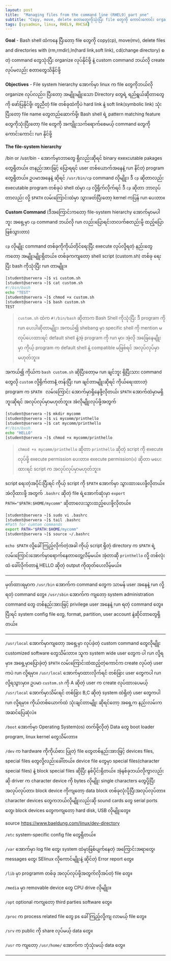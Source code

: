 ```yaml
---
layout: post
title:  "Managing files from the command line (RHEL9) part one"
subtitle: "Copy, move, delete စတာတွေကိုသုံးပြီး file တွေကို ကောင်းကောင်း organize လုပ်နိုင်ဖို့"
tags: [sysadmin, linux, RHEL9, RHCSA]
---
```


**Goal** - Bash shell ထဲကနေ ပြီးတော့ file တွေကို copy(cp), move(mv), delete files and directories with (rm,rmdir),ln(hard link,soft link), cd(change directory) စတဲ့ command တွေသုံးပြီး organize လုပ်နိုင်ဖို့ နဲ့ custom command ဘယ်လို create လုပ်မလည်း စတာတွေသိနိုင်ဖို့

**Objectives** - File system hierarchy အောက်မှာ linux က file တွေကိုဘယ်လို organize လုပ်လည်း၊ ပြီးတော့ အမျိူးမျိူးသော Directory တွေရဲ့ ရည်ရွယ်ဆိုတာတွေကို ဖော်ပြနိုင်ဖို့၊ တူညီတဲ့ file တစ်ခုထဲကိုပဲ hard link နဲ့ soft link(symbolic link) သုံးပြီးတော့ file name တွေတည်ဆောက်ဖို့၊ Bash shell ရဲ့ pattern matching feature တွေကိုသုံးပြီးတော့ file တွေကို အကျိူးသက်ရောက်စေမယ့် command တွေကို ကောင်းကောင်း run နိုင်ဖို့
           
**The file-system hierarchy**


/bin or /usr/bin - အောက်မှာဘာတွေ ရှိလည်းဆိုရင် binary exexcutable pakages တွေရှိတယ်။ တနည်းအားဖြင့် ပြောရရင် user တစ်ယောက်အနေနဲ့ run နိင်တဲ့ program တွေရှိတယ်။ ဥပမာအနေနဲ့ ဆိုရင် ```/usr/bin/cp``` command လိုမျိူး၊ ဒီ ```cp``` ဆိုတာလည်း executable program တစ်ခုပဲ shell ထဲမှာ ```cp``` လို့ရိုက်လိုက်ရင် ဒီ ```cp``` ဆိုတာ ဘာလုပ်တာလည်း လို့ ```$PATH``` လမ်းကြောင်းထဲမှာ သွားဖတ်ပြီးတော့ kernel ကပြန် run ပေးတာ။

**Custom Command** (ဒီအကြောင်းကတော့ file-system hierarchy အောက်မှာမပါဘူး အရှေ့မှာ ```cp``` command ဘယ်လို run လည်းပြောရင်းတလက်စတည်းမို့ ထည့်ပြောဖြစ်သွားတာ)

```cp``` လိုမျိူး command တစ်ခုကိုကိုယ်တိုင်ရေးပြီး execute လုပ်လို့ရတဲ့ နည်းတွေကတော့ အမျိူးမျိူးရှိတယ်။ တစ်ခုကကျတော့ shell script (custom.sh) တစ်ခု ရေးပြီး bash ကိုသုံးပြီး run တာမျိူး။ 

```bash
[student@servera ~]$ vi custom.sh
[student@servera ~]$ cat custom.sh 
#!/bin/bash
echo "TEST"
[student@servera ~]$ chmod +x custom.sh 
[student@servera ~]$ bash custom.sh 
TEST
```
> ```custom.sh``` ထဲက ```#!/bin/bash``` ဆိုတာက Bash Shell ကိုသုံးပြီး ဒီ program ကို run ပေးပါဆိုတာမျိူး၊ အကယ်၍ shebang မှာ specific shell ကို mention မလုပ်ပေးထားရင် default shell နဲ့အဲ့ program ကို run မှာ၊ အဲ့လို အခြေနေမျိူးမှာ ကိုယ့် program က default shell နဲ့ compatible မဖြစ်ရင် အလုပ်လုပ်မှာမဟုတ်ဘူး။

အကယ်၍ ကိုယ်က ```bash custom.sh``` ဆိုပြီးတော့မ run ချင်ဘူး ရှိပြီးသား command တွေလို ```custom``` လို့ရိုက်တာနဲံ့ တန်းပြီး run ချင်တာမျိူးဆိုရင် ကိုယ်ရေးထားတဲ့ program က ```$PATH ``` လမ်းကြောင်း အောက်မှာရှိနေဖို့လိုတယ်၊ ```$PATH``` အောက်ထဲမှာမရှိဘူးဆိုရင် အလုပ်လုပ်မှာမဟုတ်ဘူး။ အဲလိုမျိူးလုပ်ဖို့အတွက်

```bash
[student@servera ~]$ mkdir mycomm
[student@servera ~]$ vi mycomm/printhello
[student@servera ~]$ cat mycomm/printhello 
#!/bin/bash
echo "HELLO"
[student@servera ~]$ chmod +x mycomm/printhello 
```
> ```chmod +x mycomm/printhello``` ဆိုတာ ```printhello``` ဆိုတဲ့ script ကို execute လုပ်ဖို့ execute permission ပေးတာ။ execute permission(```x```) ဆိုတာ မပေးထားရင် script က အလုပ်လုပ်မှာမဟုတ်ဘူး။

script ရေးတဲ့အပိုင်းပြီးရင် ကိုယ့် script ကို ```$PATH``` အောက်မှာ သွားထားပေးဖို့လိုတယ်။ အဲလိုထားဖို့ အတွက် ```.bashrc``` ဆိုတဲ့ file ရဲ့အောက်ဆုံးမှာ ```export PATH="$PATH:$HOME/mycomm"``` ဆိုတာလေးသွားထည့်ပေးဖို့လိုတယ်။ 

```bash
[student@servera ~]$ sudo vi .bashrc 
[student@servera ~]$ tail .bashrc 	
#Path for cumtom commands 
export PATH="$PATH:$HOME/mycomm"
[student@servera ~]$ source ~/.bashrc 
```
```echo $PATH``` လို့ခေါ်ကြည့်လိုက်တဲ့အခါ ကိုယ့် script ရှိတဲ့ directory က ```$PATH``` ရဲ့လမ်းကြောင်းအောက်မှာရောက်နေတာတွေ့လိမ့်မယ်။ အဲ့တာဆို ```printhello``` လို့ တစ်လုံးထဲ ခေါ်လိုက်တာနဲ့ HELLO ဆိုတဲ့ output ကိုထုတ်ပေးလိမ့်မယ်။

**** 

မှတ်ထားရမှာက ```/usr/bin``` အောက်က command တွေက သာမန် user အနေနဲ့ run လို့ရတဲ့ command တွေ။ ```/usr/sbin``` အောက်က ကျတော့ system administration command တွေ တစ်နည်းအားဖြင့် privilege user အနေနဲ့ run ရတဲ့ command တွေ။ ပြီးရင် system config file တွေ, format, partition, user account နဲ့ဆိုင်တာတွေရှိတယ်။

*****

```/usr/local``` အောက်မှာကျတော့ အရှေ့မှာ လုပ်ခဲ့တဲ့ custom command တွေလိုမျိူး customized software တွေသိမ်းတာ။ သူက system wide user တွေက ပါ run လို့ရမှာ။ အရှေ့မှာပြောခဲ့တဲ့ ```$PATH``` လမ်းကြောင်းထဲထည့်တဲ့ကောင်က create လုပ်တဲ့ user ကပဲ run လို့ရမှာ။ ```/usr/local``` အောက်မှာထားလိုက်ရင် တစ်ခြား user တွေကပါ run လို့ရသွားမှာ။ ဥပမာ ```custom.sh``` ကို A ဆိုတဲ့ user က create လုပ်ထားပေမယ့် ```/usr/local``` အောက်မှာသိမ်းရင် တစ်ခြား B,C ဆိုတဲ့ system ထဲရှိတဲ့ user တွေကပါ run လို့ရမှာ။ ကိုယ်တစ်ယောက်ထဲ သုံးချင်တာမျိူး ဆိုရင်တော့ အရှေ့က နည်းလမ်းက အဆင်ပြေဆုံးပဲ။

```/boot```  အောက်မှာ Operating System(os) တက်ဖို့လိုတဲ့ Data တွေ boot loader program, linux kernel တွေသိမ်းတာ။

```/dev```  က hardware ကိုကိုယ်စား ပြုတဲ့ file တွေတစ်နည်းအားဖြင့် devices files, special files တွေလို့လည်းခေါ်တယ်။ device file တွေမှာ special files(character special files) နဲ့ block special files ဆိုပြီး နစ်ပိုင်းရှိတယ်။ အဲ့နစ်ခုဘယ်လိုကွာလည်းဆို driver က character device ကို bytes လိုမျိူး single characters တွေပို့ပြီး အလုပ်လုပ်တာ၊ block device ကိုကျတော့ data block တစ်ခုလုံးပို့ပြီးအလုပ်လုပ်တာ။ character devices တွေကဘယ်လိုမျိူးလည်းဆို sound cards တွေ serial ports တွေ၊ block devices တွေကကျတော့ hard disk, USB လိုမျိူးတွေ။

source <https://www.baeldung.com/linux/dev-directory>

```/etc``` system-specific config file တွေရှိတယ်။

```/var``` အောက်မှာ log file တွေ၊ system ထဲမှာဖြစ်ပျက်နေတဲ့ အကြောင်းအရာတွေ၊ messages တွေ၊ SElinux လိုကောင်မျိူးနဲ့ ဆိုင်တဲ့ Error report တွေ။

```/lib``` မှာ programm တစ်ခု အလုပ်လုပ်ဖို့အတွက်လိုအပ်တဲ့ file တွေ။

```/media``` မှာ removable device တွေ CPU drive လိုမျိူး။

```/opt``` optional ကကျတော့ third parties software တွေ။

```/proc``` က process related file တွေ ps ခေါ်ကြည့်လို့ကျ လာမယ့် file တွေ။

```/srv``` က public ကို share လုပ်မယ့် data တွေ။

```/usr``` က ကျတော့ ```/usr/home/``` အောက်က ဘုံသုံးမယ့် data တွေ။

*****






























